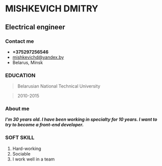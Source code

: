 # MISHKEVICH DMITRY
## Electrical engineer

### Contact me
* **+375297256546**
* <mishkevichd@yandex.by>
* Belarus, Minsk

### EDUCATION

>Belarusian National Technical University

>2010-2015

### About me

***I'm 30 years old. I have been working in specialty for 10 years. I want to try to become a front-end developer.***

### SOFT SKILL

1. Hard-working
2. Sociable
3. I work well in a team